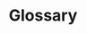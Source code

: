 ---
title: Glossary
description: Learn the basic concepts of Pachyderm in this glossary.
author:
tags:
categories:
series:
date:
weight: 5
layout: glossary
---